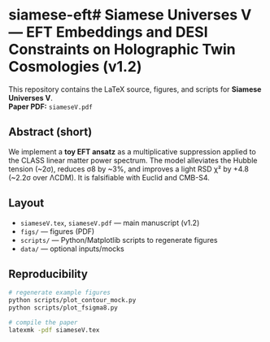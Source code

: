 # siamese-eft# Siamese Universes V — EFT Embeddings and DESI Constraints on Holographic Twin Cosmologies (v1.2)

This repository contains the LaTeX source, figures, and scripts for **Siamese Universes V**.  
**Paper PDF:** `siameseV.pdf`

## Abstract (short)
We implement a **toy EFT ansatz** as a multiplicative suppression applied to the CLASS linear matter power spectrum. The model alleviates the Hubble tension (~2σ), reduces σ8 by ~3%, and improves a light RSD χ² by +4.8 (~2.2σ over ΛCDM). It is falsifiable with Euclid and CMB-S4.

## Layout
- `siameseV.tex`, `siameseV.pdf` — main manuscript (v1.2)
- `figs/` — figures (PDF)
- `scripts/` — Python/Matplotlib scripts to regenerate figures
- `data/` — optional inputs/mocks

## Reproducibility
```bash
# regenerate example figures
python scripts/plot_contour_mock.py
python scripts/plot_fsigma8.py

# compile the paper
latexmk -pdf siameseV.tex
